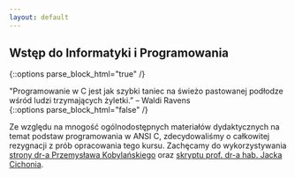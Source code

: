 ```yaml
---
layout: default
---
```

Wstęp do Informatyki i Programowania
---
{::options parse_block_html="true" /}
<div class="math-box">
"Programowanie w C jest jak szybki taniec na świeżo pastowanej podłodze wśród ludzi trzymających żyletki.” – Waldi Ravens
</div>
{::options parse_block_html="false" /}

Ze względu na mnogość ogólnodostępnych materiałów dydaktycznych na temat podstaw programowania w ANSI C, zdecydowaliśmy o całkowitej rezygnacji z prób opracowania tego kursu. Zachęcamy do wykorzystywania [strony dr-a Przemysława Kobylańskiego](http://ki.pwr.edu.pl/kobylanski/dydaktyka/page6/page/index.html) oraz [skryptu prof. dr-a hab. Jacka Cichonia](http://cs.pwr.edu.pl/cichon/Materialy/IntroInfo.pdf).
